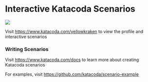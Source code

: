 # Interactive Katacoda Scenarios

[![](http://shields.katacoda.com/katacoda/yellowkraken/count.svg)](https://www.katacoda.com/yellowkraken "Get your profile on Katacoda.com")

Visit https://www.katacoda.com/yellowkraken to view the profile and interactive scenarios

### Writing Scenarios
Visit https://www.katacoda.com/docs to learn more about creating Katacoda scenarios

For examples, visit https://github.com/katacoda/scenario-example
